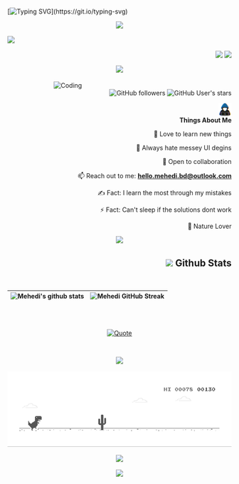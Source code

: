 <br />


[![Typing SVG](https://readme-typing-svg.herokuapp.com?font=Architects+Daughter&color=7AF79A&size=30&lines=Hi,+It's+Mehedi+(BitMavrick)+;I'm+a+Software+Engineer...;also+a+Web+Developer.;and+Android+Developer;Nice+to+meet+you!!!)](https://git.io/typing-svg)

 <p  align="center">
<img src="https://user-images.githubusercontent.com/73097560/115834477-dbab4500-a447-11eb-908a-139a6edaec5c.gif">             
<br>

<span align="left">

![](https://github-profile-summary-cards.vercel.app/api/cards/profile-details?username=BitMavrick&theme=dracula)


<span align="right">

![](https://github-profile-summary-cards.vercel.app/api/cards/stats?username=BitMavrick&theme=dark) ![](https://github-profile-summary-cards.vercel.app/api/cards/productive-time?username=BitMavrick&theme=dracula)

 <p  align="center">
<img src="https://user-images.githubusercontent.com/73097560/115834477-dbab4500-a447-11eb-908a-139a6edaec5c.gif">             
<br>

<br />


<span align="left">

<img align="right" alt="Coding" width="400" src="https://octodex.github.com/images/daftpunktocat-guy.gif">


 
![GitHub followers](https://img.shields.io/github/followers/BitMavrick?style=social) ![GitHub User's stars](https://img.shields.io/github/stars/BitMavrick?style=social)<img src="https://komarev.com/ghpvc/?username=BitMavrick" alt="" />


  
<picture><img src="https://github.com/0xAbdulKhalid/0xAbdulKhalid/raw/main/assets/mdImages/about_me.gif" width = 30px align="center"></picture> <br> **Things About Me**


 🔭 Love to learn new things

 🌱 Always hate messey UI degins 

 💬 Open to collaboration

 📫 Reach out to me: **hello.mehedi.bd@outlook.com**

 ✍ Fact: I learn the most through my mistakes

 ⚡ Fact: Can't sleep if the solutions dont work

 🌱 Nature Lover

 <p  align="center">
<img src="https://user-images.githubusercontent.com/73097560/115834477-dbab4500-a447-11eb-908a-139a6edaec5c.gif">             
<br>



## <img src="https://media.giphy.com/media/iY8CRBdQXODJSCERIr/giphy.gif" width="35"><b> Github Stats </b>

<br>

<span align="center">

| ![Mehedi's github stats](https://github-readme-stats.vercel.app/api?username=BitMavrick&show_icons=true&theme=tokyonight) | ![Mehedi GitHub Streak](https://github-readme-streak-stats.herokuapp.com/?user=BitMavrick&theme=light) |
| --- | --- |


<br>
<br>


<p align = "center">
	<a href="https://github.com/piyushsuthar/github-readme-quotes"> <img alt = "Quote" src="https://quotes-github-readme.vercel.app/api?type=horizontal&theme=tokyonight&animation=grow_out_in&quoteCategory=programming">
</p>
<br>

<p  align="center">
<img src="https://user-images.githubusercontent.com/73097560/115834477-dbab4500-a447-11eb-908a-139a6edaec5c.gif">             
<br>

![Dino](https://raw.githubusercontent.com/arjunMee/arjunMee/master/dino.gif?token=AQWYXGQBQLHFPDHPO7E2UOLAUYRTI)


<p align="center"">
<img src="https://media.giphy.com/media/jpVnC65DmYeyRL4LHS/giphy.gif" width="20%">
</p>

<p  align="center">
<img src="https://user-images.githubusercontent.com/73097560/115834477-dbab4500-a447-11eb-908a-139a6edaec5c.gif">             
<br>

